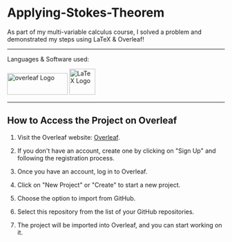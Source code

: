 # Applying-Stokes-Theorem

As part of my multi-variable calculus course, I solved a problem and demonstrated my steps using LaTeX &amp; Overleaf!

---
Languages & Software used:

<img src="https://github.com/LydiaAlem/Applying-Stokes-Theorem/assets/107647071/a55dcd53-66b1-4437-b64b-2fc759a02624" alt="overleaf Logo" width="140" height="50">
<img src="https://github.com/LydiaAlem/Applying-Stokes-Theorem/assets/107647071/7586c7d7-2255-4bb6-9b6e-4cb0573b4c23" alt="LaTeX Logo" width="60" height="60">

---
## How to Access the Project on Overleaf

1. Visit the Overleaf website: [Overleaf](https://www.overleaf.com).

2. If you don't have an account, create one by clicking on "Sign Up" and following the registration process.

3. Once you have an account, log in to Overleaf.

4. Click on "New Project" or "Create" to start a new project.

5. Choose the option to import from GitHub.

6. Select this repository from the list of your GitHub repositories.

7. The project will be imported into Overleaf, and you can start working on it.

